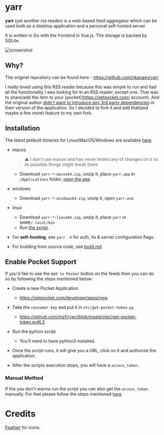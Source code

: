 # yarr

**yarr** (yet another rss reader) is a web-based feed aggregator which can be used both
as a desktop application and a personal self-hosted server.

It is written in Go with the frontend in Vue.js. The storage is backed by SQLite.

![screenshot](etc/promo.png)

## Why?

 The original repository can be found here - https://github.com/nkanaev/yarr

I really loved using this RSS reader because this was simple to run and had all the functionality I was looking for in an RSS reader, except one. That was to share/add the item to your [pocket](https://getpocket.com/ account). And the original author [didn't want to introduce any 3rd party dependencies](https://github.com/nkanaev/yarr/issues/57#issue-864736485) in their version of the application. So I decided to fork it and add that(and maybe a few more) feature to my own fork.

## Installation

The latest prebuilt binaries for Linux/MacOS/Windows are available
[here](https://github.com/mzfr/yarr/releases/latest).

* macos

    > ⚠️ I don't use macos and has never tested any of changes on it so its possible things might break there

  - Download `yarr-*-macos64.zip`, unzip it, place `yarr.app` in `/Applications` folder, [open the app](https://support.apple.com/en-gb/guide/mac-help/mh40616/mac)


* windows

  - Download `yarr-*-windows64.zip`, unzip it, open `yarr.exe`

* linux

  - Download `yarr-*-linux64.zip`, unzip it, place `yarr` in `$HOME/.local/bin`
  - Run [the script](etc/install-linux.sh).

* For **self-hosting**, see `yarr -h` for auth, tls & server configuration flags.
* For building from source code, see [build.md](build.md)

## Enable Pocket Support

If you'd like to use the `Add to Pocket` button on the feeds then you can do so by following the steps mentioned below:

* Create a new Pocket Application
  - https://getpocket.com/developer/apps/new

* Take the `consumer key` and put it in `etc/get-pocket-token.py`
  - https://github.com/mzfr/yarr/blob/master/etc/get-pocket-token.py#L5

* Run the python script
  - You'll need to have python3 installed.

* Once the script runs, it will give you a URL, click on it and authorize the application.
* After the scripts execution stops, you will have a `access_token`.


### Manual Method

If the you don't wanna run the script you can also get the `access_token` manually. For that please follow the steps mentioned [here](https://getpocket.com/developer/docs/authentication)

# Credits

[Feather](http://feathericons.com/) for icons.
